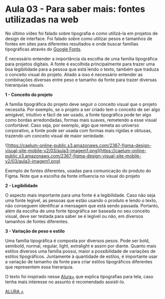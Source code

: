 # Aula 03 - Para saber mais: fontes utilizadas na web

No último vídeo foi falado sobre tipografia e como utilizá-la em projetos de design de interface. Foi falado sobre como utilizar pesos e tamanhos de fontes em sites para diferentes resultados e onde buscar famílias tipográficas através do [Google Fonts](https://fonts.google.com/).

É necessário entender a importância da escolha de uma família tipográfica para projetos digitais. A fonte é escolhida principalmente para trazer uma boa legibilidade para a pessoa que está lendo o texto, também que traduza o conceito visual do projeto. Aliado a isso é necessário entender as combinações diversas entre peso e tamanho da fonte para trazer diversas hierarquias visuais.

**1 - Conceito do projeto**

A família tipográfica do projeto deve seguir o conceito visual que o projeto necessita. Por exemplo, se o projeto a ser criado tem o conceito de ser algo amigável, intuitivo e fácil de ser usado, a fonte tipográfica pode ter algo como bordas arredondadas, formas mais suaves, remetendo a esse visual confortável. Caso seja, por exemplo, algo que remeta ao universo corporativo, a fonte pode ser usada com formas mais rígidas e obtusas, trazendo um conceito visual de maior seriedade.

![https://caelum-online-public.s3.amazonaws.com/2367-figma-design-visual-site-mobile-v2/03/aula3-imagem1.png](https://caelum-online-public.s3.amazonaws.com/2367-figma-design-visual-site-mobile-v2/03/aula3-imagem1.png)

Exemplo de fontes diferentes, usadas para comunicação do produto do Figma. Note que a escolha da fonte influencia no visual do projeto

**2 - Legibilidade**

O aspecto mais importante para uma fonte é a legibilidade. Caso não seja uma fonte legível, as pessoas que estão usando o produto e lendo o texto, não conseguem identificar a mensagem que está sendo passada. Portanto, além da escolha de uma fonte tipográfica ser baseada no seu conceito visual, deve ser testada para saber se é legível ou não, em diversos tamanhos de fontes diferentes.

**3 - Variação de peso e estilo**

Uma família tipográfica é composta por diversos pesos. Pode ser bold, semibold, normal, regular, light, extralight e assim por diante. Quanto mais estilos diversos uma família possui, maior a possibilidade de variações de estilos tipográficos. Juntamente à quantidade de estilos, é importante usar a variação de tamanho da fonte para criar estilos tipográficos diferentes que representem essa hierarquia.

O texto foi inspirado nesse [Alura+](https://cursos.alura.com.br/extra/alura-mais/tipografias-para-tela-c325) que explica tipografias para tela, caso tenha mais interesse no assunto é recomendado assistí-lo.

[ALURA +](https://www.notion.so/ALURA-73a607d5873948688fb683ab263e8e8c)